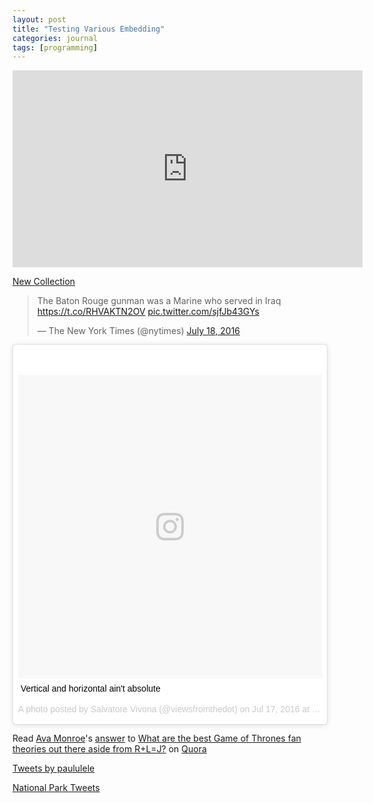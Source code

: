 ```yaml
---
layout: post
title: "Testing Various Embedding"
categories: journal
tags: [programming]
---
```


<iframe width="560" height="315" src="https://www.youtube.com/embed/mthtn1X4eUY" frameborder="0" allowfullscreen></iframe>

<a class="twitter-grid" data-partner="tweetdeck" href="https://twitter.com/paululele/timelines/755079130027352064">New Collection</a> <script async src="//platform.twitter.com/widgets.js" charset="utf-8"></script>

<blockquote class="twitter-tweet" data-lang="en"><p lang="en" dir="ltr">The Baton Rouge gunman was a Marine who served in Iraq <a href="https://t.co/RHVAKTN2OV">https://t.co/RHVAKTN2OV</a> <a href="https://t.co/sjfJb43GYs">pic.twitter.com/sjfJb43GYs</a></p>&mdash; The New York Times (@nytimes) <a href="https://twitter.com/nytimes/status/754938789240397824">July 18, 2016</a></blockquote>
<script async src="//platform.twitter.com/widgets.js" charset="utf-8"></script>

<blockquote class="instagram-media" data-instgrm-captioned data-instgrm-version="7" style=" background:#FFF; border:0; border-radius:3px; box-shadow:0 0 1px 0 rgba(0,0,0,0.5),0 1px 10px 0 rgba(0,0,0,0.15); margin: 1px; max-width:658px; padding:0; width:99.375%; width:-webkit-calc(100% - 2px); width:calc(100% - 2px);"><div style="padding:8px;"> <div style=" background:#F8F8F8; line-height:0; margin-top:40px; padding:50.0% 0; text-align:center; width:100%;"> <div style=" background:url(data:image/png;base64,iVBORw0KGgoAAAANSUhEUgAAACwAAAAsCAMAAAApWqozAAAABGdBTUEAALGPC/xhBQAAAAFzUkdCAK7OHOkAAAAMUExURczMzPf399fX1+bm5mzY9AMAAADiSURBVDjLvZXbEsMgCES5/P8/t9FuRVCRmU73JWlzosgSIIZURCjo/ad+EQJJB4Hv8BFt+IDpQoCx1wjOSBFhh2XssxEIYn3ulI/6MNReE07UIWJEv8UEOWDS88LY97kqyTliJKKtuYBbruAyVh5wOHiXmpi5we58Ek028czwyuQdLKPG1Bkb4NnM+VeAnfHqn1k4+GPT6uGQcvu2h2OVuIf/gWUFyy8OWEpdyZSa3aVCqpVoVvzZZ2VTnn2wU8qzVjDDetO90GSy9mVLqtgYSy231MxrY6I2gGqjrTY0L8fxCxfCBbhWrsYYAAAAAElFTkSuQmCC); display:block; height:44px; margin:0 auto -44px; position:relative; top:-22px; width:44px;"></div></div> <p style=" margin:8px 0 0 0; padding:0 4px;"> <a href="https://www.instagram.com/p/BH-6MrXB035/" style=" color:#000; font-family:Arial,sans-serif; font-size:14px; font-style:normal; font-weight:normal; line-height:17px; text-decoration:none; word-wrap:break-word;" target="_blank">Vertical and horizontal ain&#39;t absolute</a></p> <p style=" color:#c9c8cd; font-family:Arial,sans-serif; font-size:14px; line-height:17px; margin-bottom:0; margin-top:8px; overflow:hidden; padding:8px 0 7px; text-align:center; text-overflow:ellipsis; white-space:nowrap;">A photo posted by Salvatore Vivona (@viewsfromthedot) on <time style=" font-family:Arial,sans-serif; font-size:14px; line-height:17px;" datetime="2016-07-18T00:37:28+00:00">Jul 17, 2016 at 5:37pm PDT</time></p></div></blockquote>
<script async defer src="//platform.instagram.com/en_US/embeds.js"></script>

<span class="quora-content-embed" data-name="What-are-the-best-Game-of-Thrones-fan-theories-out-there-aside-from-R+L-J/answer/Ava-Monroe-2">Read <a class="quora-content-link" data-width="559" load-full-answer="False" data-key="63bc93075b0bccc714ced691f94f15b5" data-id="25095986" data-embed="itmptlf" href="https://www.quora.com/What-are-the-best-Game-of-Thrones-fan-theories-out-there-aside-from-R+L-J/answer/Ava-Monroe-2" data-type="answer" data-height="250"><a href="https://www.quora.com/Ava-Monroe-2">Ava Monroe</a>&#039;s <a href="/What-are-the-best-Game-of-Thrones-fan-theories-out-there-aside-from-R+L-J#ans25095986">answer</a> to <a href="/What-are-the-best-Game-of-Thrones-fan-theories-out-there-aside-from-R+L-J" ref="canonical"><span class="rendered_qtext">What are the best Game of Thrones fan theories out there aside from R+L=J?</span></a></a> on <a href="https://www.__nousername__.main.quora.com">Quora</a><script type="text/javascript" src="https://www.quora.com/widgets/content"></script></span>

<a class="twitter-timeline" href="https://twitter.com/paululele">Tweets by paululele</a> <script async src="//platform.twitter.com/widgets.js" charset="utf-8"></script>


<a class="twitter-grid" href="https://twitter.com/TwitterDev/timelines/539487832448843776">National Park Tweets</a> <script async src="//platform.twitter.com/widgets.js" charset="utf-8"></script>
